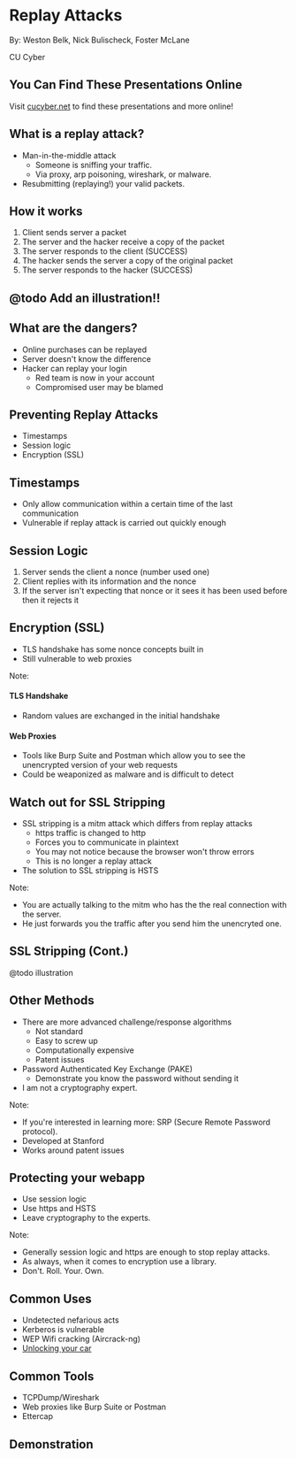 # Replay Attacks

By: Weston Belk, Nick Bulischeck, Foster McLane

CU Cyber


## You Can Find These Presentations Online

Visit [cucyber.net](https://cucyber.net) to find these presentations and more online!



## What is a replay attack?

* Man-in-the-middle attack
	- Someone is sniffing your traffic.
	- Via proxy, arp poisoning, wireshark, or  malware.
* Resubmitting (replaying!) your valid packets.


## How it works

1. Client sends server a packet
2. The server and the hacker receive a copy of the packet
3. The server responds to the client (SUCCESS)
4. The hacker sends the server a copy of the original packet
5. The server responds to the hacker (SUCCESS)


## @todo Add an illustration!!



## What are the dangers?

* Online purchases can be replayed
* Server doesn't know the difference
* Hacker can replay your login
	- Red team is now in your account
	- Compromised user may be blamed



## Preventing Replay Attacks

* Timestamps
* Session logic
* Encryption (SSL)


## Timestamps

* Only allow communication within a certain time of the last communication
* Vulnerable if replay attack is carried out quickly enough


## Session Logic

1. Server sends the client a nonce (number used one)
2. Client replies with its information and the nonce
3. If the server isn't expecting that nonce or it sees it has been used before then it rejects it


## Encryption (SSL)

* TLS handshake has some nonce concepts built in
* Still vulnerable to web proxies

Note:
#### TLS Handshake
* Random values are exchanged in the initial handshake
#### Web Proxies
* Tools like Burp Suite and Postman which allow you to see the unencrypted version of your web requests
* Could be weaponized as malware and is difficult to detect


## Watch out for SSL Stripping

* SSL stripping is a mitm attack which differs from replay attacks
	- https traffic is changed to http
	- Forces you to communicate in plaintext
	- You may not notice because the browser won't throw errors
	- This is no longer a replay attack
* The solution to SSL stripping is HSTS

Note:
* You are actually talking to the mitm who has the the real connection with the server.
* He just forwards you the traffic after you send him the unencryted one.


## SSL Stripping (Cont.)

@todo illustration


## Other Methods

* There are more advanced challenge/response algorithms
	- Not standard
	- Easy to screw up
	- Computationally expensive
	- Patent issues
* Password Authenticated Key Exchange (PAKE)
	- Demonstrate you know the password without sending it
* I am not a cryptography expert.

Note:
* If you're interested in learning more: SRP (Secure Remote Password protocol).
* Developed at Stanford
* Works around patent issues


## Protecting your webapp

* Use session logic
* Use https and HSTS
* Leave cryptography to the experts.

Note:
* Generally session logic and https are enough to stop replay attacks.
* As always, when it comes to encryption use a library.
* Don't. Roll. Your. Own.



## Common Uses

* Undetected nefarious acts
* Kerberos is vulnerable
* WEP Wifi cracking (Aircrack-ng)
* [Unlocking your car](https://www.youtube.com/watch?v=Q-OlgVLHIDs)


## Common Tools

* TCPDump/Wireshark
* Web proxies like Burp Suite or Postman
* Ettercap


## Demonstration

